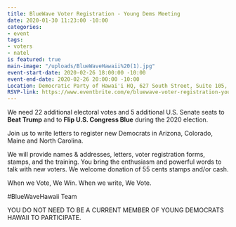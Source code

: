 ```yaml
---
title: BlueWave Voter Registration - Young Dems Meeting
date: 2020-01-30 11:23:00 -10:00
categories:
- event
tags:
- voters
- natel
is featured: true
main-image: "/uploads/BlueWaveHawaii%20(1).jpg"
event-start-date: 2020-02-26 18:00:00 -10:00
event-end-date: 2020-02-26 20:00:00 -10:00
Location: Democratic Party of Hawai'i HQ, 627 South Street, Suite 105, Honolulu
RSVP-link: https://www.eventbrite.com/e/bluewave-voter-registration-young-dems-meeting-tickets-92285559593
---
```


We need 22 additional electoral votes and 5 additional U.S. Senate seats to **Beat Trump** and to **Flip U.S. Congress Blue** during the 2020 election.

Join us to write letters to register new Democrats in Arizona, Colorado, Maine and North Carolina.  

We will provide names & addresses, letters, voter registration forms, stamps, and the training.  You bring the enthusiasm and powerful words to talk with new voters.  We welcome donation of 55 cents stamps and/or cash.

When we Vote, We Win. 
When we write, We Vote.

#BlueWaveHawaii Team

YOU DO NOT NEED TO BE A CURRENT MEMBER OF YOUNG DEMOCRATS HAWAII TO PARTICIPATE.